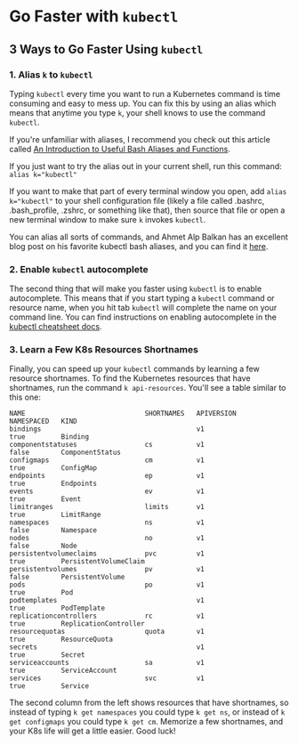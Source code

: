 # Go Faster with `kubectl` 

## 3 Ways to Go Faster Using `kubectl`

### 1. Alias `k` to `kubectl` 

Typing `kubectl` every time you want to run a Kubernetes command is time consuming and easy to mess up. You can fix this by using an alias which means that anytime you type `k`, your shell knows to use the command `kubectl`. 

If you're unfamiliar with aliases, I recommend you check out this article called [An Introduction to Useful Bash Aliases and Functions](https://www.digitalocean.com/community/tutorials/an-introduction-to-useful-bash-aliases-and-functions).

If you just want to try the alias out in your current shell, run this command: 
    `alias k="kubectl"`

If you want to make that part of every terminal window you open, add `alias k="kubectl"` to your shell configuration file (likely a file called .bashrc, .bash_profile, .zshrc, or something like that), then source that file or open a new terminal window to make sure `k` invokes `kubectl`. 

You can alias all sorts of commands, and Ahmet Alp Balkan has an excellent blog post on his favorite kubectl bash aliases, and you can find it [here](https://ahmet.im/blog/kubectl-aliases/). 


### 2. Enable `kubectl` autocomplete

The second thing that will make you faster using `kubectl` is to enable autocomplete. This means that if you start typing a `kubectl` command or resource name, when you hit tab `kubectl` will complete the name on your command line. You can find instructions on enabling autocomplete in the [kubectl cheatsheet docs](https://kubernetes.io/docs/reference/kubectl/cheatsheet/#kubectl-autocomplete). 

### 3. Learn a Few K8s Resources Shortnames 

Finally, you can speed up your `kubectl` commands by learning a few resource shortnames. To find the Kubernetes resources that have shortnames, run the command `k api-resources`. You'll see a table similar to this one: 

```
NAME                              SHORTNAMES   APIVERSION                             NAMESPACED   KIND
bindings                                       v1                                     true         Binding
componentstatuses                 cs           v1                                     false        ComponentStatus
configmaps                        cm           v1                                     true         ConfigMap
endpoints                         ep           v1                                     true         Endpoints
events                            ev           v1                                     true         Event
limitranges                       limits       v1                                     true         LimitRange
namespaces                        ns           v1                                     false        Namespace
nodes                             no           v1                                     false        Node
persistentvolumeclaims            pvc          v1                                     true         PersistentVolumeClaim
persistentvolumes                 pv           v1                                     false        PersistentVolume
pods                              po           v1                                     true         Pod
podtemplates                                   v1                                     true         PodTemplate
replicationcontrollers            rc           v1                                     true         ReplicationController
resourcequotas                    quota        v1                                     true         ResourceQuota
secrets                                        v1                                     true         Secret
serviceaccounts                   sa           v1                                     true         ServiceAccount
services                          svc          v1                                     true         Service
```

The second column from the left shows resources that have shortnames, so instead of typing `k get namespaces` you could type `k get ns`, or instead of `k get configmaps` you could type `k get cm`. Memorize a few shortnames, and your K8s life will get a little easier. Good luck! 


